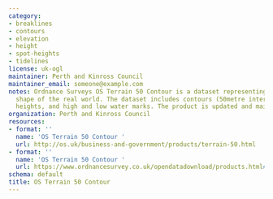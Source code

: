 ```yaml
---
category:
- breaklines
- contours
- elevation
- height
- spot-heights
- tidelines
license: uk-ogl
maintainer: Perth and Kinross Council
maintainer_email: someone@example.com
notes: Ordnance Surveys OS Terrain 50 Contour is a dataset representing the physical
  shape of the real world. The dataset includes contours (50metre interval), spot
  heights, and high and low water marks. The product is updated and maintained annually.
organization: Perth and Kinross Council
resources:
- format: ''
  name: 'OS Terrain 50 Contour '
  url: http://os.uk/business-and-government/products/terrain-50.html
- format: ''
  name: 'OS Terrain 50 Contour '
  url: https://www.ordnancesurvey.co.uk/opendatadownload/products.html#TERR50
schema: default
title: OS Terrain 50 Contour
---
```

